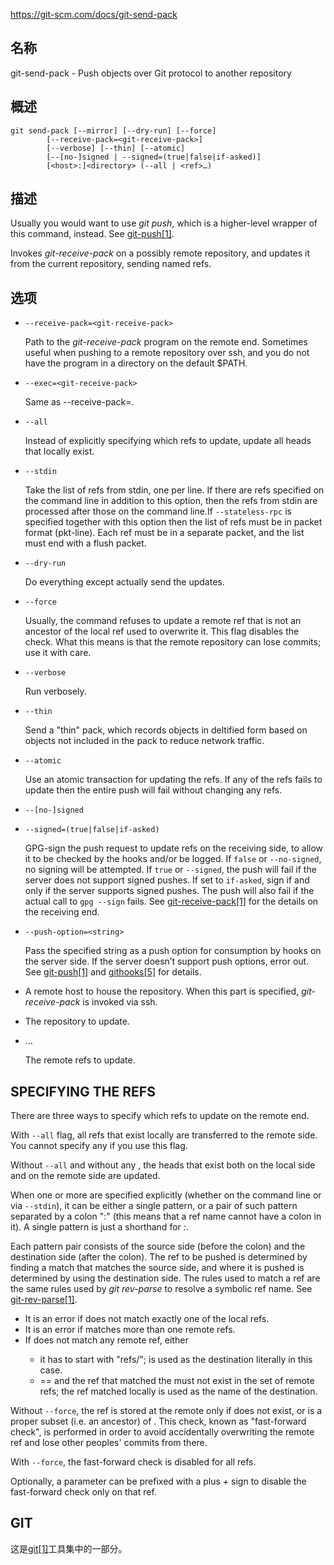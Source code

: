 https://git-scm.com/docs/git-send-pack

## 名称

git-send-pack - Push objects over Git protocol to another repository

## 概述

```
git send-pack [--mirror] [--dry-run] [--force]
		[--receive-pack=<git-receive-pack>]
		[--verbose] [--thin] [--atomic]
		[--[no-]signed | --signed=(true|false|if-asked)]
		[<host>:]<directory> (--all | <ref>…)
```

## 描述

Usually you would want to use *git push*, which is a higher-level wrapper of this command, instead. See [git-push[1]](../git-push).

Invokes *git-receive-pack* on a possibly remote repository, and updates it from the current repository, sending named refs.

## 选项

- `--receive-pack=<git-receive-pack>`

  Path to the *git-receive-pack* program on the remote end. Sometimes useful when pushing to a remote repository over ssh, and you do not have the program in a directory on the default $PATH.

- `--exec=<git-receive-pack>`

  Same as --receive-pack=<git-receive-pack>.

- `--all`

  Instead of explicitly specifying which refs to update, update all heads that locally exist.

- `--stdin`

  Take the list of refs from stdin, one per line. If there are refs specified on the command line in addition to this option, then the refs from stdin are processed after those on the command line.If `--stateless-rpc` is specified together with this option then the list of refs must be in packet format (pkt-line). Each ref must be in a separate packet, and the list must end with a flush packet.

- `--dry-run`

  Do everything except actually send the updates.

- `--force`

  Usually, the command refuses to update a remote ref that is not an ancestor of the local ref used to overwrite it. This flag disables the check. What this means is that the remote repository can lose commits; use it with care.

- `--verbose`

  Run verbosely.

- `--thin`

  Send a "thin" pack, which records objects in deltified form based on objects not included in the pack to reduce network traffic.

- `--atomic`

  Use an atomic transaction for updating the refs. If any of the refs fails to update then the entire push will fail without changing any refs.

- `--[no-]signed`

- `--signed=(true|false|if-asked)`

  GPG-sign the push request to update refs on the receiving side, to allow it to be checked by the hooks and/or be logged. If `false` or `--no-signed`, no signing will be attempted. If `true` or `--signed`, the push will fail if the server does not support signed pushes. If set to `if-asked`, sign if and only if the server supports signed pushes. The push will also fail if the actual call to `gpg --sign` fails. See [git-receive-pack[1]](../git-receive-pack) for the details on the receiving end.

- `--push-option=<string>`

  Pass the specified string as a push option for consumption by hooks on the server side. If the server doesn’t support push options, error out. See [git-push[1]](../git-push) and [githooks[5]](../../5/githooks) for details.

- <host>

  A remote host to house the repository. When this part is specified, *git-receive-pack* is invoked via ssh.

- <directory>

  The repository to update.

- <ref>…

  The remote refs to update.

## SPECIFYING THE REFS

There are three ways to specify which refs to update on the remote end.

With `--all` flag, all refs that exist locally are transferred to the remote side. You cannot specify any *<ref>* if you use this flag.

Without `--all` and without any *<ref>*, the heads that exist both on the local side and on the remote side are updated.

When one or more *<ref>* are specified explicitly (whether on the command line or via `--stdin`), it can be either a single pattern, or a pair of such pattern separated by a colon ":" (this means that a ref name cannot have a colon in it). A single pattern *<name>* is just a shorthand for *<name>:<name>*.

Each pattern pair consists of the source side (before the colon) and the destination side (after the colon). The ref to be pushed is determined by finding a match that matches the source side, and where it is pushed is determined by using the destination side. The rules used to match a ref are the same rules used by *git rev-parse* to resolve a symbolic ref name. See [git-rev-parse[1]](../git-rev-parse).

- It is an error if <src> does not match exactly one of the local refs.
- It is an error if <dst> matches more than one remote refs.
- If <dst> does not match any remote ref, either
  - it has to start with "refs/"; <dst> is used as the destination literally in this case.
  - <src> == <dst> and the ref that matched the <src> must not exist in the set of remote refs; the ref matched <src> locally is used as the name of the destination.

Without `--force`, the <src> ref is stored at the remote only if <dst> does not exist, or <dst> is a proper subset (i.e. an ancestor) of <src>. This check, known as "fast-forward check", is performed in order to avoid accidentally overwriting the remote ref and lose other peoples' commits from there.

With `--force`, the fast-forward check is disabled for all refs.

Optionally, a <ref> parameter can be prefixed with a plus *+* sign to disable the fast-forward check only on that ref.

## GIT

  这是[git[1]](../../Git)工具集中的一部分。